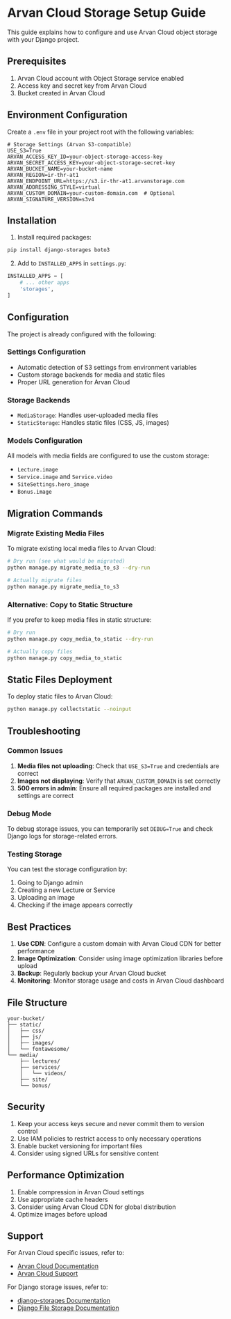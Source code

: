 # Arvan Cloud Storage Setup Guide

This guide explains how to configure and use Arvan Cloud object storage with your Django project.

## Prerequisites

1. Arvan Cloud account with Object Storage service enabled
2. Access key and secret key from Arvan Cloud
3. Bucket created in Arvan Cloud

## Environment Configuration

Create a `.env` file in your project root with the following variables:

```env
# Storage Settings (Arvan S3-compatible)
USE_S3=True
ARVAN_ACCESS_KEY_ID=your-object-storage-access-key
ARVAN_SECRET_ACCESS_KEY=your-object-storage-secret-key
ARVAN_BUCKET_NAME=your-bucket-name
ARVAN_REGION=ir-thr-at1
ARVAN_ENDPOINT_URL=https://s3.ir-thr-at1.arvanstorage.com
ARVAN_ADDRESSING_STYLE=virtual
ARVAN_CUSTOM_DOMAIN=your-custom-domain.com  # Optional
ARVAN_SIGNATURE_VERSION=s3v4
```

## Installation

1. Install required packages:
```bash
pip install django-storages boto3
```

2. Add to `INSTALLED_APPS` in `settings.py`:
```python
INSTALLED_APPS = [
    # ... other apps
    'storages',
]
```

## Configuration

The project is already configured with the following:

### Settings Configuration
- Automatic detection of S3 settings from environment variables
- Custom storage backends for media and static files
- Proper URL generation for Arvan Cloud

### Storage Backends
- `MediaStorage`: Handles user-uploaded media files
- `StaticStorage`: Handles static files (CSS, JS, images)

### Models Configuration
All models with media fields are configured to use the custom storage:
- `Lecture.image`
- `Service.image` and `Service.video`
- `SiteSettings.hero_image`
- `Bonus.image`

## Migration Commands

### Migrate Existing Media Files

To migrate existing local media files to Arvan Cloud:

```bash
# Dry run (see what would be migrated)
python manage.py migrate_media_to_s3 --dry-run

# Actually migrate files
python manage.py migrate_media_to_s3
```

### Alternative: Copy to Static Structure

If you prefer to keep media files in static structure:

```bash
# Dry run
python manage.py copy_media_to_static --dry-run

# Actually copy files
python manage.py copy_media_to_static
```

## Static Files Deployment

To deploy static files to Arvan Cloud:

```bash
python manage.py collectstatic --noinput
```

## Troubleshooting

### Common Issues

1. **Media files not uploading**: Check that `USE_S3=True` and credentials are correct
2. **Images not displaying**: Verify that `ARVAN_CUSTOM_DOMAIN` is set correctly
3. **500 errors in admin**: Ensure all required packages are installed and settings are correct

### Debug Mode

To debug storage issues, you can temporarily set `DEBUG=True` and check Django logs for storage-related errors.

### Testing Storage

You can test the storage configuration by:

1. Going to Django admin
2. Creating a new Lecture or Service
3. Uploading an image
4. Checking if the image appears correctly

## Best Practices

1. **Use CDN**: Configure a custom domain with Arvan Cloud CDN for better performance
2. **Image Optimization**: Consider using image optimization libraries before upload
3. **Backup**: Regularly backup your Arvan Cloud bucket
4. **Monitoring**: Monitor storage usage and costs in Arvan Cloud dashboard

## File Structure

```
your-bucket/
├── static/
│   ├── css/
│   ├── js/
│   ├── images/
│   └── fontawesome/
└── media/
    ├── lectures/
    ├── services/
    │   └── videos/
    ├── site/
    └── bonus/
```

## Security

1. Keep your access keys secure and never commit them to version control
2. Use IAM policies to restrict access to only necessary operations
3. Enable bucket versioning for important files
4. Consider using signed URLs for sensitive content

## Performance Optimization

1. Enable compression in Arvan Cloud settings
2. Use appropriate cache headers
3. Consider using Arvan Cloud CDN for global distribution
4. Optimize images before upload

## Support

For Arvan Cloud specific issues, refer to:
- [Arvan Cloud Documentation](https://docs.arvancloud.ir/en/object-storage/)
- [Arvan Cloud Support](https://www.arvancloud.com/support)

For Django storage issues, refer to:
- [django-storages Documentation](https://django-storages.readthedocs.io/)
- [Django File Storage Documentation](https://docs.djangoproject.com/en/stable/topics/files/)
